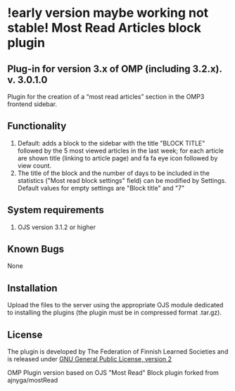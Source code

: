!early version maybe working not stable!
Most Read Articles block plugin
===========
Plug-in for version 3.x of OMP (including 3.2.x).
v. 3.0.1.0
------------

Plugin for the creation of a “most read articles” section in the OMP3 frontend sidebar.

Functionality
-------------
1. Default: adds a block to the sidebar with the title "BLOCK TITLE" followed by the 5 most viewed articles in the last week; for each article are shown title (linking to article page) and fa fa eye icon followed by view count.
2. The title of the block and the number of days to be included in the statistics ("Most read block settings" field) can be modified by Settings. Default values for empty settings are "Block title" and "7"

System requirements
--------------------
1. OJS version 3.1.2 or higher

Known Bugs
---------------
None

Installation
-------------
Upload the files to the server using the appropriate OJS module dedicated to installing the plugins (the plugin must be in compressed format .tar.gz).

License
-------
The plugin is developed by The Federation of Finnish Learned Societies and is released under [GNU General Public License, version 2](https://www.gnu.org/licenses/old-licenses/gpl-2.0.html)

OMP Plugin version based on OJS "Most Read" Block plugin forked from ajnyga/mostRead
